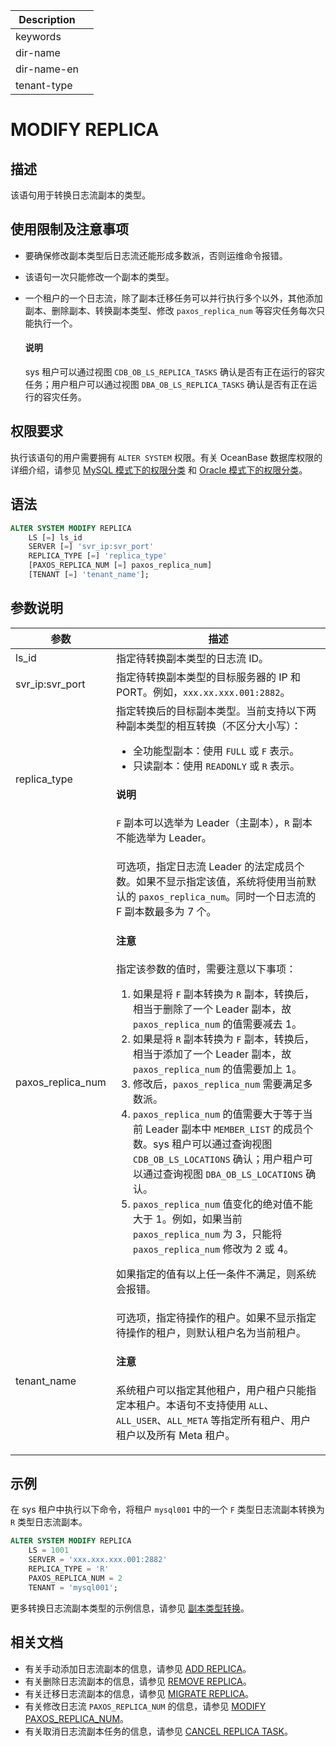 | Description   |                 |
|---------------|-----------------|
| keywords      |                 |
| dir-name      |                 |
| dir-name-en   |                 |
| tenant-type   |                 |

# MODIFY REPLICA

## 描述

该语句用于转换日志流副本的类型。

## 使用限制及注意事项

* 要确保修改副本类型后日志流还能形成多数派，否则运维命令报错。
* 该语句一次只能修改一个副本的类型。
* 一个租户的一个日志流，除了副本迁移任务可以并行执行多个以外，其他添加副本、删除副本、转换副本类型、修改 `paxos_replica_num` 等容灾任务每次只能执行一个。

    <main id="notice" type='explain'>
      <h4>说明</h4>
      <p>sys 租户可以通过视图 <code>CDB_OB_LS_REPLICA_TASKS</code> 确认是否有正在运行的容灾任务；用户租户可以通过视图 <code>DBA_OB_LS_REPLICA_TASKS</code> 确认是否有正在运行的容灾任务。</p>
    </main>

## 权限要求

执行该语句的用户需要拥有 `ALTER SYSTEM` 权限。有关 OceanBase 数据库权限的详细介绍，请参见 [MySQL 模式下的权限分类](../../../../../600.manage/500.security-and-permissions/300.access-control/200.user-and-permission/200.permission-of-mysql-mode/100.permission-classification-of-mysql.md) 和 [Oracle 模式下的权限分类](../../../../../600.manage/500.security-and-permissions/300.access-control/200.user-and-permission/300.permission-of-oracle-mode/000.permission-classification-of-oracle-mode.md)。

## 语法

```sql
ALTER SYSTEM MODIFY REPLICA
    LS [=] ls_id
    SERVER [=] 'svr_ip:svr_port'
    REPLICA_TYPE [=] 'replica_type'
    [PAXOS_REPLICA_NUM [=] paxos_replica_num]
    [TENANT [=] 'tenant_name'];
```

## 参数说明

|     **参数**      |             **描述**               |
|-------------------|------------------------------------|
| ls_id             | 指定待转换副本类型的日志流 ID。|
| svr_ip:svr_port   | 指定待转换副本类型的目标服务器的 IP 和 PORT。例如，`xxx.xx.xxx.001:2882`。|
| replica_type      | 指定转换后的目标副本类型。当前支持以下两种副本类型的相互转换（不区分大小写）：<ul><li>全功能型副本：使用 <code>FULL</code> 或 <code>F</code> 表示。</li><li>只读副本：使用 <code>READONLY</code> 或 <code>R</code> 表示。</li></ul>  <main id="notice" type='explain'><h4>说明</h4><p><code>F</code> 副本可以选举为 Leader（主副本），<code>R</code> 副本不能选举为 Leader。</p></main>|
| paxos_replica_num | 可选项，指定日志流 Leader 的法定成员个数。如果不显示指定该值，系统将使用当前默认的 `paxos_replica_num`。同时一个日志流的 F 副本数最多为 7 个。<main id="notice" type='notice'><h4>注意</h4><p>指定该参数的值时，需要注意以下事项：<ol><li>如果是将 <code>F</code> 副本转换为 <code>R</code> 副本，转换后，相当于删除了一个 Leader 副本，故 <code>paxos_replica_num</code> 的值需要减去 1。</li><li>如果是将 <code>R</code> 副本转换为 <code>F</code> 副本，转换后，相当于添加了一个 Leader 副本，故 <code>paxos_replica_num</code> 的值需要加上 1。</li><li>修改后，<code>paxos_replica_num</code> 需要满足多数派。</li><li><code>paxos_replica_num</code> 的值需要大于等于当前 Leader 副本中 <code>MEMBER_LIST</code> 的成员个数。sys 租户可以通过查询视图 <code>CDB_OB_LS_LOCATIONS</code> 确认；用户租户可以通过查询视图 <code>DBA_OB_LS_LOCATIONS</code> 确认。</li><li><code>paxos_replica_num</code> 值变化的绝对值不能大于 1。例如，如果当前 <code>paxos_replica_num</code> 为 3，只能将 <code>paxos_replica_num</code> 修改为 2 或 4。</li></ol>如果指定的值有以上任一条件不满足，则系统会报错。</p></main>|
| tenant_name       | 可选项，指定待操作的租户。如果不显示指定待操作的租户，则默认租户名为当前租户。<main id="notice" type='notice'><h4>注意</h4><p>系统租户可以指定其他租户，用户租户只能指定本租户。本语句不支持使用 <code>ALL</code>、<code>ALL_USER</code>、<code>ALL_META</code> 等指定所有租户、用户租户以及所有 Meta 租户。</p></main>|

## 示例

在 sys 租户中执行以下命令，将租户 `mysql001` 中的一个 `F` 类型日志流副本转换为 `R` 类型日志流副本。

```sql
ALTER SYSTEM MODIFY REPLICA 
    LS = 1001
    SERVER = 'xxx.xxx.xxx.001:2882'
    REPLICA_TYPE = 'R'
    PAXOS_REPLICA_NUM = 2
    TENANT = 'mysql001';
```

更多转换日志流副本类型的示例信息，请参见 [副本类型转换](../../../../../600.manage/300.replica-management/200.replica-distribution/200.locality-common-operations/450.change-the-replica-type.md)。

## 相关文档

* 有关手动添加日志流副本的信息，请参见 [ADD REPLICA](110.add-replica-in-system-tenants.md)。
* 有关删除日志流副本的信息，请参见 [REMOVE REPLICA](3130.remove-replica.md)。
* 有关迁移日志流副本的信息，请参见 [MIGRATE REPLICA](1350.migrate-replica.md)。
* 有关修改日志流 `PAXOS_REPLICA_NUM` 的信息，请参见 [MODIFY PAXOS_REPLICA_NUM](1440.modify-paxos-replica-num.md)。
* 有关取消日志流副本任务的信息，请参见 [CANCEL REPLICA TASK](1120.cancel-replica-task.md)。
